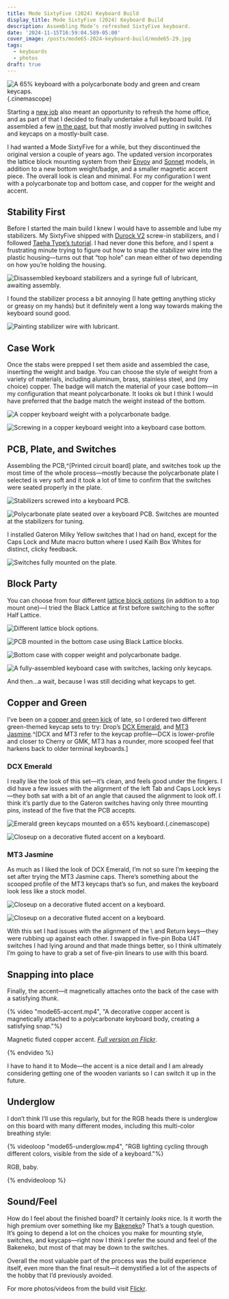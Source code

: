 ```yaml
---
title: Mode SixtyFive (2024) Keyboard Build
display_title: Mode SixtyFive (2024) Keyboard Build
description: Assembling Mode’s refreshed SixtyFive keyboard.
date: '2024-11-15T16:59:04.589-05:00'
cover_image: /posts/mode65-2024-keyboard-build/mode65-29.jpg
tags:
  - keyboards
  - photos
draft: true
---
```


![A 65% keyboard with a polycarbonate body and green and cream keycaps.](mode65-29.jpg "Mode SixtyFive with polycarbonate body, fluted copper accent, and Drop MT3 Jasmine keycaps"){.cinemascope}

Starting a [new job](/posts/hello-upstatement) also meant an opportunity to refresh the home office, and as part of that I decided to finally undertake a full keyboard build. I’d assembled a few [in the past](/tags/keyboards/), but that mostly involved putting in switches and keycaps on a mostly-built case.

I had wanted a Mode SixtyFive for a while, but they discontinued the original version a couple of years ago. The updated version incorporates the lattice block mounting system from their [Envoy](https://modedesigns.com/pages/envoy) and [Sonnet](https://modedesigns.com/pages/sonnet) models, in addition to a new bottom weight/badge, and a smaller magnetic accent piece. The overall look is clean and minimal. For my configuration I went with a polycarbonate top and bottom case, and copper for the weight and accent.

## Stability First

Before I started the main build I knew I would have to assemble and lube my stabilizers. My SixtyFive shipped with [Durock V2](https://modedesigns.com/products/durock-v2-stabilizers) screw-in stabilizers, and I followed [Taeha Type’s tutorial](https://www.youtube.com/watch?v=usNx1_d0HbQ). I had never done this before, and I spent a frustrating minute trying to figure out how to snap the stabilizer wire into the plastic housing—turns out that “top hole” can mean either of two depending on how you’re holding the housing. 

![Disassembled keyboard stabilizers and a syringe full of lubricant, awaiting assembly.](mode65-1.jpg)

I found the stabilizer process a bit annoying (I hate getting anything sticky or greasy on my hands) but it definitely went a long way towards making the keyboard sound good.

![Painting stabilizer wire with lubricant.](mode65-2.jpg)

## Case Work

Once the stabs were prepped I set them aside and assembled the case, inserting the weight and badge. You can choose the style of weight from a variety of materials, including aluminum, brass, stainless steel, and (my choice) copper. The badge will match the material of your case bottom—in my configuration that meant polycarbonate. It looks ok but I think I would have preferred that the badge match the weight instead of the bottom.

![A copper keyboard weight with a polycarbonate badge.](mode65-10.jpg)

![Screwing in a copper keyboard weight into a keyboard case bottom.](mode65-11.jpg)

## PCB, Plate, and Switches

Assembling the PCB,^[Printed circuit board] plate, and switches took up the most time of the whole process—mostly because the polycarbonate plate I selected is very soft and it took a lot of time to confirm that the switches were seated properly in the plate. 

![Stabilizers screwed into a keyboard PCB.](mode65-14.jpg "Stabilizers screwed into the PCB")

![Polycarbonate plate seated over a keyboard PCB. Switches are mounted at the stabilizers for tuning.](mode65-15.jpg "I tested the stabilizers at this point, and ended up re-lubing the one for the Return key because it was scratchy.")

I installed Gateron Milky Yellow switches that I had on hand, except for the Caps Lock and Mute macro button where I used Kailh Box Whites for distinct, clicky feedback.

![Switches fully mounted on the plate.](mode65-17.jpg)

## Block Party

You can choose from four different [lattice block options](https://modedesigns.com/pages/sixtyfive#shopify-section-template--14873730154578__info_tabs_fDgFr4) (in addtion to a top mount one)—I tried the Black Lattice at first before switching to the softer Half Lattice.

![Different lattice block options.](mode65-18.jpg "Mounting block options")

![PCB mounted in the bottom case using Black Lattice blocks.](mode65-19.jpg "PCB mounted in the bottom case using Black Lattice blocks.")

![Bottom case with copper weight and polycarbonate badge.](mode65-20.jpg "Weight and badge")

![A fully-assembled keyboard case with switches, lacking only keycaps.](mode65-21.jpg "Fully assembled case, waiting for keycaps.")

And then…a wait, because I was still deciding what keycaps to get.

## Copper and Green

I’ve been on a [copper and green kick](/posts/studio-neat-mark-one-mix-and-match) of late, so I ordered two different green-themed keycap sets to try: Drop’s [DCX Emerald](https://drop.com/buy/drop-dcx-emerald-keycap-set), and [MT3 Jasmine](https://drop.com/buy/drop-mt3-jasmine-keycap-set).^[DCX and MT3 refer to the keycap profile—DCX is lower-profile and closer to Cherry or GMK, MT3 has a rounder, more scooped feel that harkens back to older terminal keyboards.]

### DCX Emerald

I really like the look of this set—it’s clean, and feels good under the fingers. I did have a few issues with the alignment of the left Tab and Caps Lock keys—they both sat with a bit of an angle that caused the alignment to look off. I think it’s partly due to the Gateron switches having only three mounting pins, instead of the five that the PCB accepts.

![Emerald green keycaps mounted on a 65% keyboard.](mode65-24.jpg){.cinemascope}


![Closeup on a decorative fluted accent on a keyboard.](mode65-25.jpg "That deep green *does* look great paired with the copper accent")


### MT3 Jasmine 

As much as I liked the look of DCX Emerald, I’m not so sure I’m keeping the set after trying the MT3 Jasmine caps. There’s something about the scooped profile of the MT3 keycaps that’s so fun, and makes the keyboard look less like a stock model. 

![Closeup on a decorative fluted accent on a keyboard.](mode65-28.jpg)

![Closeup on a decorative fluted accent on a keyboard.](mode65-30.jpg)

With this set I had issues with the alignment of the \ and Return keys—they were rubbing up against each other. I swapped in five-pin Boba U4T switches I had lying around and that made things better, so I think ultimately I’m going to have to grab a set of five-pin linears to use with this board.


## Snapping into place

Finally, the accent—it magnetically attaches onto the back of the case with a satisfying *thunk*.

{% video "mode65-accent.mp4", "A decorative copper accent is magnetically attached to a polycarbonate keyboard body, creating a satisfying snap."%}

Magnetic fluted copper accent. [*Full version on Flickr*](https://flic.kr/p/2quabVT).

{% endvideo %}

I have to hand it to Mode—the accent is a nice detail and I am already considering getting one of the wooden variants so I can switch it up in the future.

## Underglow

I don’t think I’ll use this regularly, but for the RGB heads there is underglow on this board with many different modes, including this multi-color breathing style:

{% videoloop "mode65-underglow.mp4", "RGB lighting cycling through different colors, visible from the side of a keyboard."%}

RGB, baby.

{% endvideoloop %}

## Sound/Feel

How do I feel about the finished board? It certainly *looks* nice. Is it worth the high premium over something like my [Bakeneko](/posts/bakeneko65/)? That’s a tough question. It’s going to depend a lot on the choices you make for mounting style, switches, and keycaps—right now I think I prefer the sound and feel of the Bakeneko, but most of that may be down to the switches.

Overall the most valuable part of the process was the build experience itself, even more than the final result—it demystified a lot of the aspects of the hobby that I’d previously avoided.

For more photos/videos from the build visit [Flickr](https://flickr.com/photos/dirtystylus/albums/72177720321938842). 
